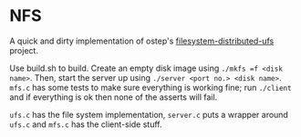 # NFS

A quick and dirty implementation of ostep's [filesystem-distributed-ufs](https://github.com/remzi-arpacidusseau/ostep-projects/tree/master/filesystems-distributed-ufs) project.

Use build.sh to build. Create an empty disk image using `./mkfs =f <disk name>`. Then, start the server up using `./server <port no.> <disk name>`. `mfs.c` has some tests to make sure everything is working fine; run `./client` and if everything is ok then none of the asserts will fail.

`ufs.c` has the file system implementation, `server.c` puts a wrapper around `ufs.c` and `mfs.c` has the client-side stuff.  


